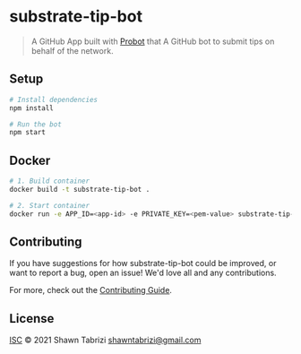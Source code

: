 # substrate-tip-bot

> A GitHub App built with [Probot](https://github.com/probot/probot) that A GitHub bot to submit tips on behalf of the network.

## Setup

```sh
# Install dependencies
npm install

# Run the bot
npm start
```

## Docker

```sh
# 1. Build container
docker build -t substrate-tip-bot .

# 2. Start container
docker run -e APP_ID=<app-id> -e PRIVATE_KEY=<pem-value> substrate-tip-bot
```

## Contributing

If you have suggestions for how substrate-tip-bot could be improved, or want to report a bug, open an issue! We'd love all and any contributions.

For more, check out the [Contributing Guide](CONTRIBUTING.md).

## License

[ISC](LICENSE) © 2021 Shawn Tabrizi <shawntabrizi@gmail.com>
